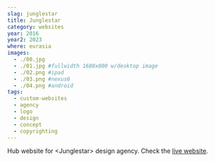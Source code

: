 ```yaml
---
slag: junglestar
title: Junglestar
category: websites
year: 2016
year2: 2023
where: eurasia
images:
  - ./00.jpg
  - ./01.jpg #fullwidth 1680x800 w/desktop image
  - ./02.png #ipad
  - ./03.png #nexus6
  - ./04.png #android
tags:
  - custom-websites
  - agency
  - logo
  - design
  - concept
  - copyrighting
---
```


Hub website for &lt;Junglestar&gt; design agency.
Check the [live website](https://junglestar.org?source=rokma.com).
